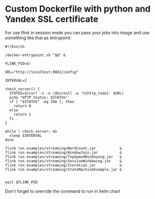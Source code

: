 # Custom Dockerfile with python and Yandex SSL certificate

For use flink in session mode you can pass your jobs into image and use something like that as entrypoint:
```
#!/bin/sh

/docker-entrypoint.sh "$@" &

FLINK_PID=$!

URL="http://localhost:8081/config"

INTERVAL=2

check_server() {
  STATUS=$(curl -s -o /dev/null -w '%{http_code}' $URL)
  echo "HTTP Status: $STATUS"
  if [ "$STATUS" -eq 200 ]; then
    return 0
  else
    return 1
  fi
}

while ! check_server; do
  sleep $INTERVAL
done

flink run examples/streaming/WordCount.jar           &
flink run examples/streaming/WindowJoin.jar          &
flink run examples/streaming/TopSpeedWindowing.jar   &
flink run examples/streaming/SessionWindowing.jar    &
flink run examples/streaming/Iteration.jar           &
flink run examples/streaming/StateMachineExample.jar &


wait $FLINK_PID
```
Don't forget to override the command to run in helm chart
